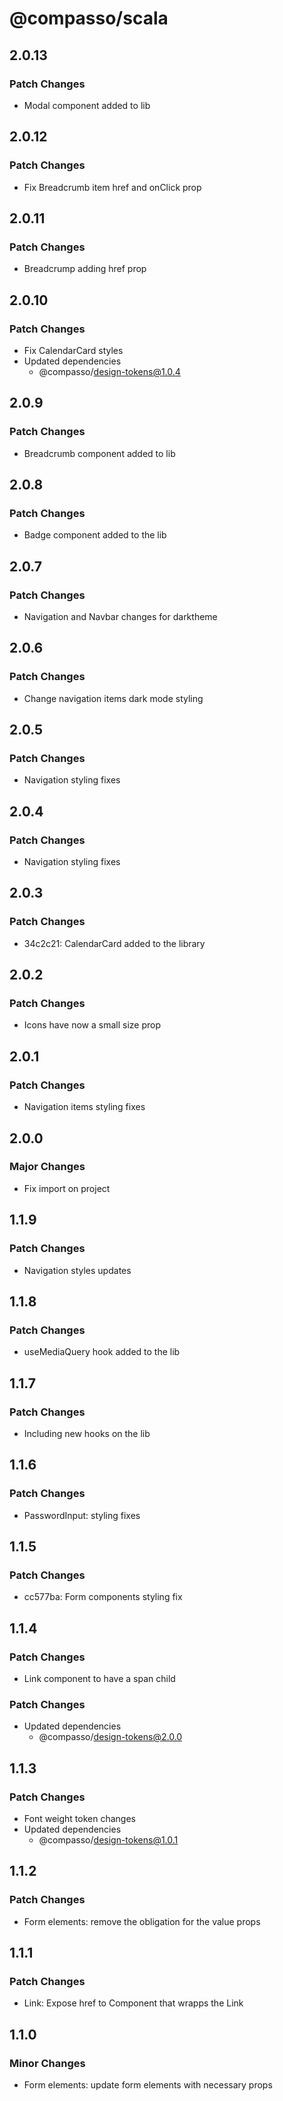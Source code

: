 # @compasso/scala

## 2.0.13

### Patch Changes

- Modal component added to lib

## 2.0.12

### Patch Changes

- Fix Breadcrumb item href and onClick prop

## 2.0.11

### Patch Changes

- Breadcrump adding href prop

## 2.0.10

### Patch Changes

- Fix CalendarCard styles
- Updated dependencies
  - @compasso/design-tokens@1.0.4

## 2.0.9

### Patch Changes

- Breadcrumb component added to lib

## 2.0.8

### Patch Changes

- Badge component added to the lib

## 2.0.7

### Patch Changes

- Navigation and Navbar changes for darktheme

## 2.0.6

### Patch Changes

- Change navigation items dark mode styling

## 2.0.5

### Patch Changes

- Navigation styling fixes

## 2.0.4

### Patch Changes

- Navigation styling fixes

## 2.0.3

### Patch Changes

- 34c2c21: CalendarCard added to the library

## 2.0.2

### Patch Changes

- Icons have now a small size prop

## 2.0.1

### Patch Changes

- Navigation items styling fixes

## 2.0.0

### Major Changes

- Fix import on project

## 1.1.9

### Patch Changes

- Navigation styles updates

## 1.1.8

### Patch Changes

- useMediaQuery hook added to the lib

## 1.1.7

### Patch Changes

- Including new hooks on the lib

## 1.1.6

### Patch Changes

- PasswordInput: styling fixes

## 1.1.5

### Patch Changes

- cc577ba: Form components styling fix

## 1.1.4

### Patch Changes

- Link component to have a span child

### Patch Changes

- Updated dependencies
  - @compasso/design-tokens@2.0.0

## 1.1.3

### Patch Changes

- Font weight token changes
- Updated dependencies
  - @compasso/design-tokens@1.0.1

## 1.1.2

### Patch Changes

- Form elements: remove the obligation for the value props

## 1.1.1

### Patch Changes

- Link: Expose href to Component that wrapps the Link

## 1.1.0

### Minor Changes

- Form elements: update form elements with necessary props
